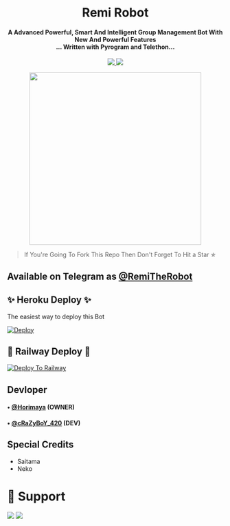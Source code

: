 <h1 align="center"><b>Remi Robot</b></h1>

<h4 align="center">A Advanced Powerful, Smart And Intelligent Group Management Bot With New And Powerful Features <br> ... Written with Pyrogram and Telethon...</h4>
<p align='center'>
  <a href="https://www.python.org/" alt="made-with-python"> <img src="https://img.shields.io/badge/Made%20with-Python-1f425f.svg?style=flat-square&logo=python&color=blue" /> </a>
  <a href="https://github.com/W2HGalaxy-OP/SuzieRoBot/graphs/commit-activity" alt="Maintenance"> <img src="https://img.shields.io/badge/Maintained%3F-yes-green.svg?style=flat-square" /> </a>
</p>

<p align="center"><a href="https://t.me/RemiTheRobot"><img src="https://telegra.ph/file/fe4fc135b7aca7d44366b.jpg" width="400"></a></p>



> If You're Going To Fork This Repo Then Don't Forget To Hit a Star ✯
## Available on Telegram as [@RemiTheRobot](https://t.me/RemiTheRobot)

## ✨ Heroku Deploy ✨
The easiest way to deploy this Bot

[![Deploy](https://www.herokucdn.com/deploy/button.svg)](https://heroku.com/deploy?template=https://github.com/Hodacka/RemiRobot) 

## 💖 Railway Deploy 💖
[![Deploy To Railway](https://railway.app/button.svg)](https://railway.app)


## Devloper

#### • [@Horimaya](https://t.me/Horimaya) (OWNER) 
#### • [@cRaZyBoY_420](https://t.me/cRaZyBoY_420) (DEV)


## Special Credits

- Saitama
- Neko


# 💖 Support
<a href="https://t.me/CrowdStrikeChat"><img src="https://img.shields.io/badge/Support 🎉-Telegram%20Group-blue.svg?logo=telegram"></a>
<a href="https://t.me/CrowdXStrike"><img src="https://img.shields.io/badge/Updates 💥-Telegram%20Group-blue.svg?logo=telegram"></a>
